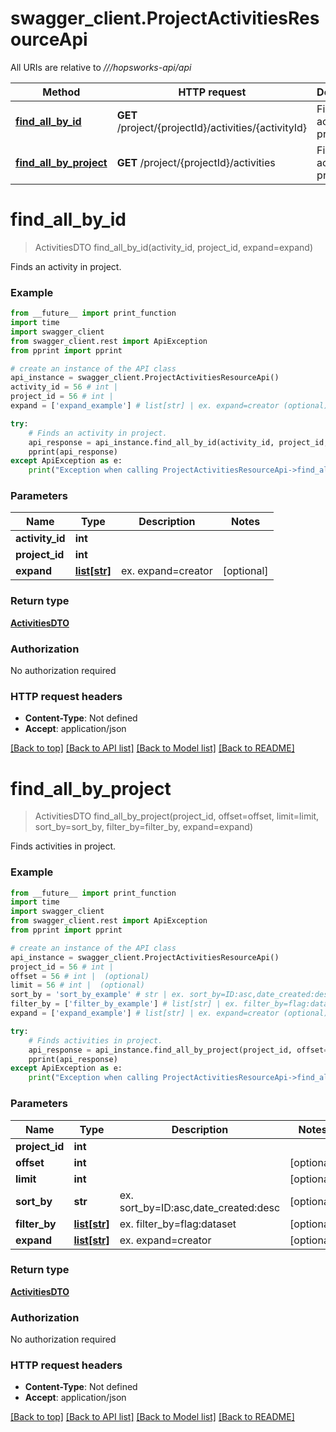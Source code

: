 # swagger_client.ProjectActivitiesResourceApi

All URIs are relative to *///hopsworks-api/api*

Method | HTTP request | Description
------------- | ------------- | -------------
[**find_all_by_id**](ProjectActivitiesResourceApi.md#find_all_by_id) | **GET** /project/{projectId}/activities/{activityId} | Finds an activity in project.
[**find_all_by_project**](ProjectActivitiesResourceApi.md#find_all_by_project) | **GET** /project/{projectId}/activities | Finds activities in project.

# **find_all_by_id**
> ActivitiesDTO find_all_by_id(activity_id, project_id, expand=expand)

Finds an activity in project.

### Example
```python
from __future__ import print_function
import time
import swagger_client
from swagger_client.rest import ApiException
from pprint import pprint

# create an instance of the API class
api_instance = swagger_client.ProjectActivitiesResourceApi()
activity_id = 56 # int | 
project_id = 56 # int | 
expand = ['expand_example'] # list[str] | ex. expand=creator (optional)

try:
    # Finds an activity in project.
    api_response = api_instance.find_all_by_id(activity_id, project_id, expand=expand)
    pprint(api_response)
except ApiException as e:
    print("Exception when calling ProjectActivitiesResourceApi->find_all_by_id: %s\n" % e)
```

### Parameters

Name | Type | Description  | Notes
------------- | ------------- | ------------- | -------------
 **activity_id** | **int**|  | 
 **project_id** | **int**|  | 
 **expand** | [**list[str]**](str.md)| ex. expand&#x3D;creator | [optional] 

### Return type

[**ActivitiesDTO**](ActivitiesDTO.md)

### Authorization

No authorization required

### HTTP request headers

 - **Content-Type**: Not defined
 - **Accept**: application/json

[[Back to top]](#) [[Back to API list]](../README.md#documentation-for-api-endpoints) [[Back to Model list]](../README.md#documentation-for-models) [[Back to README]](../README.md)

# **find_all_by_project**
> ActivitiesDTO find_all_by_project(project_id, offset=offset, limit=limit, sort_by=sort_by, filter_by=filter_by, expand=expand)

Finds activities in project.

### Example
```python
from __future__ import print_function
import time
import swagger_client
from swagger_client.rest import ApiException
from pprint import pprint

# create an instance of the API class
api_instance = swagger_client.ProjectActivitiesResourceApi()
project_id = 56 # int | 
offset = 56 # int |  (optional)
limit = 56 # int |  (optional)
sort_by = 'sort_by_example' # str | ex. sort_by=ID:asc,date_created:desc (optional)
filter_by = ['filter_by_example'] # list[str] | ex. filter_by=flag:dataset (optional)
expand = ['expand_example'] # list[str] | ex. expand=creator (optional)

try:
    # Finds activities in project.
    api_response = api_instance.find_all_by_project(project_id, offset=offset, limit=limit, sort_by=sort_by, filter_by=filter_by, expand=expand)
    pprint(api_response)
except ApiException as e:
    print("Exception when calling ProjectActivitiesResourceApi->find_all_by_project: %s\n" % e)
```

### Parameters

Name | Type | Description  | Notes
------------- | ------------- | ------------- | -------------
 **project_id** | **int**|  | 
 **offset** | **int**|  | [optional] 
 **limit** | **int**|  | [optional] 
 **sort_by** | **str**| ex. sort_by&#x3D;ID:asc,date_created:desc | [optional] 
 **filter_by** | [**list[str]**](str.md)| ex. filter_by&#x3D;flag:dataset | [optional] 
 **expand** | [**list[str]**](str.md)| ex. expand&#x3D;creator | [optional] 

### Return type

[**ActivitiesDTO**](ActivitiesDTO.md)

### Authorization

No authorization required

### HTTP request headers

 - **Content-Type**: Not defined
 - **Accept**: application/json

[[Back to top]](#) [[Back to API list]](../README.md#documentation-for-api-endpoints) [[Back to Model list]](../README.md#documentation-for-models) [[Back to README]](../README.md)

